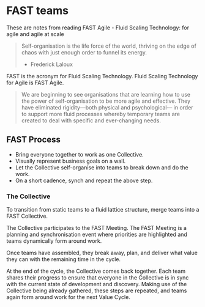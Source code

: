 # FAST teams

These are notes from reading FAST Agile - Fluid Scaling Technology: for agile and agile at scale

> Self-organisation is the life force of the world, thriving on the edge of chaos with just enough order to funnel its energy.
>
> - Frederick Laloux

FAST is the acronym for Fluid Scaling Technology.
Fluid Scaling Technology for Agile is FAST Agile.

> We are beginning to see organisations that are learning how to use the power of self-organisation to be more agile and effective.
> They have eliminated rigidity—both physical and psychological— in order to support more fluid processes
> whereby temporary teams are created
> to deal with specific and ever-changing needs.

## FAST Process

- Bring everyone together to work as one Collective.
- Visually represent business goals on a wall.
- Let the Collective self-organise into teams to break down and do the work.
- On a short cadence, synch and repeat the above step.

### The Collective

To transition from static teams to a fluid lattice structure, merge teams into a FAST Collective.

The Collective participates to the FAST Meeting.
The FAST Meeting is a planning and synchronisation event where priorities are highlighted and teams dynamically form around work.

Once teams have assembled, they break away, plan, and deliver what value they can with the remaining time in the cycle.

At the end of the cycle, the Collective comes back together. Each team shares their progress to ensure that everyone in the Collective is in sync with the current state of development and discovery. Making use of the Collective being already gathered, these steps are repeated, and teams again form around work for the next Value Cycle.

